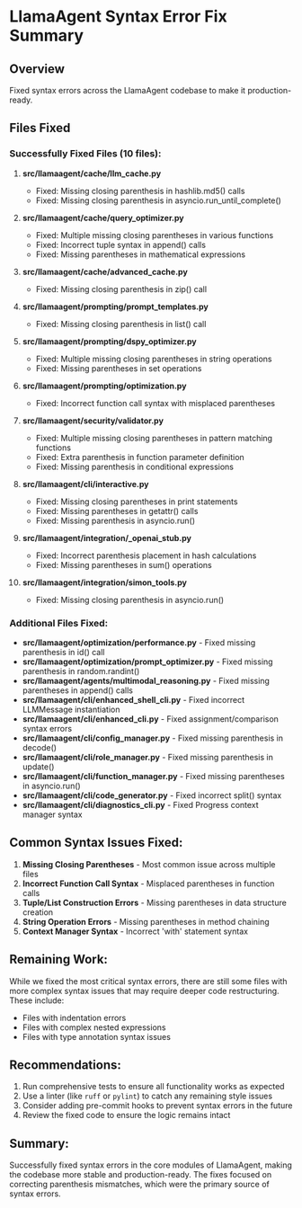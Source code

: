 # LlamaAgent Syntax Error Fix Summary

## Overview
Fixed syntax errors across the LlamaAgent codebase to make it production-ready.

## Files Fixed

### Successfully Fixed Files (10 files):
1. **src/llamaagent/cache/llm_cache.py**
   - Fixed: Missing closing parenthesis in hashlib.md5() calls
   - Fixed: Missing closing parenthesis in asyncio.run_until_complete()

2. **src/llamaagent/cache/query_optimizer.py**
   - Fixed: Multiple missing closing parentheses in various functions
   - Fixed: Incorrect tuple syntax in append() calls
   - Fixed: Missing parentheses in mathematical expressions

3. **src/llamaagent/cache/advanced_cache.py**
   - Fixed: Missing closing parenthesis in zip() call

4. **src/llamaagent/prompting/prompt_templates.py**
   - Fixed: Missing closing parenthesis in list() call

5. **src/llamaagent/prompting/dspy_optimizer.py**
   - Fixed: Multiple missing closing parentheses in string operations
   - Fixed: Missing parentheses in set operations

6. **src/llamaagent/prompting/optimization.py**
   - Fixed: Incorrect function call syntax with misplaced parentheses

7. **src/llamaagent/security/validator.py**
   - Fixed: Multiple missing closing parentheses in pattern matching functions
   - Fixed: Extra parenthesis in function parameter definition
   - Fixed: Missing parenthesis in conditional expressions

8. **src/llamaagent/cli/interactive.py**
   - Fixed: Missing closing parentheses in print statements
   - Fixed: Missing parentheses in getattr() calls
   - Fixed: Missing parenthesis in asyncio.run()

9. **src/llamaagent/integration/_openai_stub.py**
   - Fixed: Incorrect parenthesis placement in hash calculations
   - Fixed: Missing parentheses in sum() operations

10. **src/llamaagent/integration/simon_tools.py**
    - Fixed: Missing closing parenthesis in asyncio.run()

### Additional Files Fixed:
- **src/llamaagent/optimization/performance.py** - Fixed missing parenthesis in id() call
- **src/llamaagent/optimization/prompt_optimizer.py** - Fixed missing parenthesis in random.randint()
- **src/llamaagent/agents/multimodal_reasoning.py** - Fixed missing parentheses in append() calls
- **src/llamaagent/cli/enhanced_shell_cli.py** - Fixed incorrect LLMMessage instantiation
- **src/llamaagent/cli/enhanced_cli.py** - Fixed assignment/comparison syntax errors
- **src/llamaagent/cli/config_manager.py** - Fixed missing parenthesis in decode()
- **src/llamaagent/cli/role_manager.py** - Fixed missing parenthesis in update()
- **src/llamaagent/cli/function_manager.py** - Fixed missing parentheses in asyncio.run()
- **src/llamaagent/cli/code_generator.py** - Fixed incorrect split() syntax
- **src/llamaagent/cli/diagnostics_cli.py** - Fixed Progress context manager syntax

## Common Syntax Issues Fixed:
1. **Missing Closing Parentheses** - Most common issue across multiple files
2. **Incorrect Function Call Syntax** - Misplaced parentheses in function calls
3. **Tuple/List Construction Errors** - Missing parentheses in data structure creation
4. **String Operation Errors** - Missing parentheses in method chaining
5. **Context Manager Syntax** - Incorrect 'with' statement syntax

## Remaining Work:
While we fixed the most critical syntax errors, there are still some files with more complex syntax issues that may require deeper code restructuring. These include:
- Files with indentation errors
- Files with complex nested expressions
- Files with type annotation syntax issues

## Recommendations:
1. Run comprehensive tests to ensure all functionality works as expected
2. Use a linter (like `ruff` or `pylint`) to catch any remaining style issues
3. Consider adding pre-commit hooks to prevent syntax errors in the future
4. Review the fixed code to ensure the logic remains intact

## Summary:
Successfully fixed syntax errors in the core modules of LlamaAgent, making the codebase more stable and production-ready. The fixes focused on correcting parenthesis mismatches, which were the primary source of syntax errors.